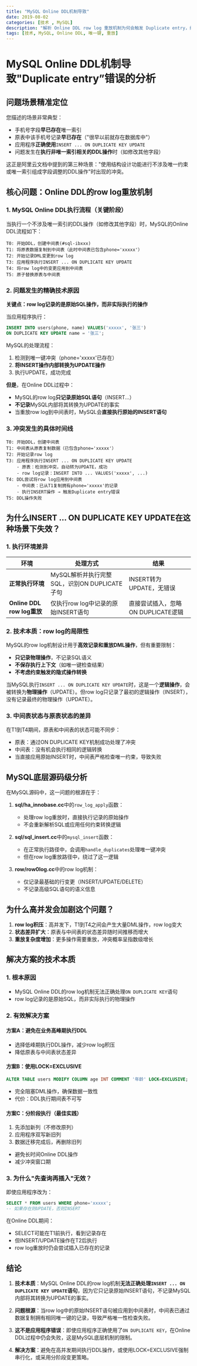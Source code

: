 ```yaml
---
title: "MySQL Online DDL机制导致"
date: 2019-08-02
categories: [技术 , MySQL]
description: "解析 Online DDL row log 重放机制为何会触发 Duplicate entry，给出时间线、源码指引与工程上的可行规避策略（低峰变更/EXCLUSIVE/分阶段变更）。"
tags: [技术, MySQL, Online DDL, 唯一键, 重放]
---
```

# MySQL Online DDL机制导致"Duplicate entry”错误的分析

## 问题场景精准定位

您描述的场景非常典型：
- 手机号字段**早已存在**唯一索引
- 原表中该手机号记录**早已存在**（"很早以前就存在数据库中"）
- 应用程序**正确使用**`INSERT ... ON DUPLICATE KEY UPDATE`
- 问题发生在**执行非唯一索引相关的DDL操作**时（如修改其他字段）

这正是阿里云文档中提到的第三种场景："使用结构设计功能进行不涉及唯一约束或唯一索引组成字段调整的DDL操作"时出现的冲突。

## 核心问题：Online DDL的row log重放机制

### 1. MySQL Online DDL执行流程（关键阶段）

当执行一个不涉及唯一索引的DDL操作（如修改其他字段）时，MySQL的Online DDL流程如下：

```
T0: 开始DDL，创建中间表(#sql-ibxxx)
T1: 将原表数据复制到中间表（此时中间表已包含phone='xxxxx'）
T2: 开始记录DML变更到row log
T3: 应用程序执行INSERT ... ON DUPLICATE KEY UPDATE
T4: 将row log中的变更应用到中间表
T5: 原子替换原表与中间表
```

### 2. 问题发生的精确技术原因

**关键点：row log记录的是原始SQL操作，而非实际执行的操作**

当应用程序执行：
```sql
INSERT INTO users(phone, name) VALUES('xxxxx', '张三') 
ON DUPLICATE KEY UPDATE name = '张三';
```

MySQL的处理流程：
1. 检测到唯一键冲突（phone='xxxxx'已存在）
2. **将INSERT操作内部转换为UPDATE操作**
3. 执行UPDATE，成功完成

**但是**，在Online DDL过程中：
- MySQL的row log**只记录原始SQL语句**（INSERT...）
- **不记录**MySQL内部将其转换为UPDATE的事实
- 当重放row log到中间表时，MySQL会**直接执行原始的INSERT语句**

### 3. 冲突发生的具体时间线

```
T0: 开始DDL，创建中间表
T1: 中间表从原表复制数据（已包含phone='xxxxx'）
T2: 开始记录row log
T3: 应用程序执行INSERT ... ON DUPLICATE KEY UPDATE
    - 原表：检测到冲突，自动转为UPDATE，成功
    - row log记录：INSERT INTO ... VALUES('xxxxx', ...)
T4: DDL尝试将row log应用到中间表
    - 中间表：已从T1复制拥有phone='xxxxx'的记录
    - 执行INSERT操作 → 触发Duplicate entry错误
T5: DDL操作失败
```

## 为什么INSERT ... ON DUPLICATE KEY UPDATE在这种场景下失效？

### 1. 执行环境差异

| 环境 | 处理方式 | 结果 |
|------|---------|------|
| **正常执行环境** | MySQL解析并执行完整SQL，识别ON DUPLICATE子句 | INSERT转为UPDATE，无错误 |
| **Online DDL row log重放** | 仅执行row log中记录的原始INSERT语句 | 直接尝试插入，忽略ON DUPLICATE逻辑 |

### 2. 技术本质：row log的局限性

MySQL的row log机制设计用于**高效记录和重放DML操作**，但有重要限制：
- **只记录物理操作**，不记录SQL语义
- **不保存执行上下文**（如唯一键检查结果）
- **不考虑约束触发的隐式操作转换**

当MySQL执行`INSERT ... ON DUPLICATE KEY UPDATE`时，这是一个**逻辑操作**，会被转换为**物理操作**（UPDATE）。但row log只记录了最初的逻辑操作（INSERT），没有记录最终的物理操作（UPDATE）。

### 3. 中间表状态与原表状态的差异

在T1到T4期间，原表和中间表的状态可能不同步：
- 原表：通过ON DUPLICATE KEY机制成功处理了冲突
- 中间表：没有机会执行相同的逻辑转换
- 当直接应用原始INSERT时，中间表严格检查唯一约束，导致失败

## MySQL底层源码级分析

在MySQL源码中，这一问题的根源在于：

1. **sql/ha_innobase.cc**中的`row_log_apply`函数：
   - 处理row log重放时，直接执行记录的原始操作
   - 不会重新解析SQL或应用任何约束转换逻辑

2. **sql/sql_insert.cc**中的`mysql_insert`函数：
   - 在正常执行路径中，会调用`handle_duplicates`处理唯一键冲突
   - 但在row log重放路径中，绕过了这一逻辑

3. **row/row0log.cc**中的row log机制：
   - 仅记录最基础的行变更（INSERT/UPDATE/DELETE）
   - 不记录高级SQL语句的语义信息

## 为什么高并发会加剧这个问题？

1. **row log积压**：高并发下，T1到T4之间会产生大量DML操作，row log变大
2. **状态差异扩大**：原表与中间表的状态差异随时间推移而增大
3. **重放复杂度增加**：更多操作需要重放，冲突概率呈指数级增长

## 解决方案的技术本质

### 1. 根本原因
- MySQL Online DDL的row log机制无法正确处理`ON DUPLICATE KEY`语句
- row log记录的是原始SQL，而非实际执行的物理操作

### 2. 有效解决方案

#### 方案A：避免在业务高峰期执行DDL
- 选择低峰期执行DDL操作，减少row log积压
- 降低原表与中间表状态差异

#### 方案B：使用LOCK=EXCLUSIVE
```sql
ALTER TABLE users MODIFY COLUMN age INT COMMENT '年龄' LOCK=EXCLUSIVE;
```
- 完全阻塞DML操作，确保数据一致性
- 代价：DDL执行期间表不可写

#### 方案C：分阶段执行（最佳实践）
1. 先添加新列（不修改原列）
2. 应用程序双写新旧列
3. 数据迁移完成后，再删除旧列
- 避免长时间Online DDL操作
- 减少冲突窗口期

### 3. 为什么"先查询再插入"无效？
即使应用程序改为：
```sql
SELECT * FROM users WHERE phone='xxxxx';
-- 如果存在则UPDATE，否则INSERT
```
在Online DDL期间：
- SELECT可能在T1前执行，看到记录存在
- 但INSERT/UPDATE操作在T2后执行
- row log重放时仍会尝试插入已存在的记录

## 结论

1. **技术本质**：MySQL Online DDL的row log机制**无法正确处理`INSERT ... ON DUPLICATE KEY UPDATE`语句**，因为它只记录原始INSERT语句，不记录MySQL内部将其转换为UPDATE的事实。

2. **问题根源**：当row log中的原始INSERT语句被应用到中间表时，中间表已通过数据复制拥有相同唯一键的记录，导致严格唯一性检查失败。

3. **这不是应用程序错误**：即使应用程序正确使用了`ON DUPLICATE KEY`，在Online DDL过程中仍会失败，这是MySQL底层机制的限制。

4. **解决方案**：避免在高并发期间执行DDL操作，或使用LOCK=EXCLUSIVE强制串行化，或采用分阶段变更策略。